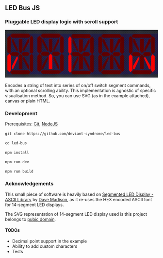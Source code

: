 ## LED Bus JS
### Pluggable LED display logic with scroll support

![evil](demo.gif)

Encodes a string of text into series of on/off switch segment commands, with an optional scrolling ability.
This implementation is agnostic of specific visualisation method. So, you can use SVG (as in the example attached), canvas or plain HTML.

### Development

Prerequisites: 
[Git](https://git-scm.com), [NodeJS](https://nodejs.org) 

`git clone https://github.com/deviant-syndrome/led-bus`

`cd led-bus`

`npm install`

`npm run dev`

`npm run build`

### Acknowledgements

This small piece of software is heavily based on [Segmented LED Display - ASCII Library](https://github.com/dmadison/LED-Segment-ASCII) by 
[Dave Madison](https://github.com/dmadison), as it re-uses the HEX encoded ASCII font for 14-segment LED displays. 

The SVG representation of 14-segment LED display used is this project belongs to [pubic domain](https://commons.wikimedia.org/wiki/File:14-segment_display_A.svg).

#### TODOs

* Decimal point support in the example
* Ability to add custom characters
* Tests